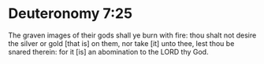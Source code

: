 # Deuteronomy 7:25

The graven images of their gods shall ye burn with fire: thou shalt not desire the silver or gold [that is] on them, nor take [it] unto thee, lest thou be snared therein: for it [is] an abomination to the LORD thy God.